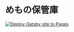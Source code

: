 # めもの保管庫

[![Deploy Gatsby site to Pages](https://github.com/gw31415/mdblank/actions/workflows/gatsby.yml/badge.svg)](https://github.com/gw31415/mdblank/actions/workflows/gatsby.yml)
